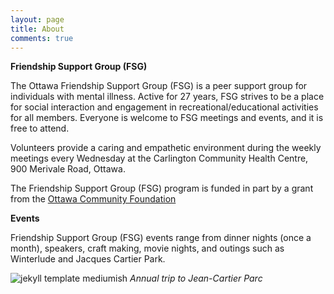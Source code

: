 ```yaml
---
layout: page
title: About
comments: true
---
```


**Friendship Support Group (FSG)**

The Ottawa Friendship Support Group (FSG) is a peer support group for individuals with mental illness. Active for 27 years, FSG strives to be a place for social interaction and engagement in recreational/educational activities for all members. Everyone is welcome to FSG meetings and events, and it is free to attend.

Volunteers provide a caring and empathetic environment during the weekly meetings every Wednesday at the Carlington Community Health Centre, 900 Merivale Road, Ottawa. 

The Friendship Support Group (FSG) program is funded in part by a grant from the [Ottawa Community Foundation ](www.ocf-fco.ca)

**Events**

Friendship Support Group (FSG) events range from dinner nights (once a month), speakers, craft making, movie nights, and outings such as Winterlude and Jacques Cartier Park.

![jekyll template mediumish]({{site.baseurl}}/assets/images/theme4.jpg)
*Annual trip to Jean-Cartier Parc*

